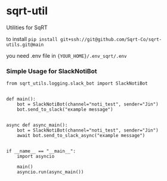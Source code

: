 # sqrt-util
Utilities for SqRT

to install
`pip install git+ssh://git@github.com/Sqrt-Co/sqrt-utils.git@main`

you need .env file in `{YOUR_HOME}/.env_sqrt/.env`


### Simple Usage for SlackNotiBot
```
from sqrt_utils.logging.slack_bot import SlackNotiBot


def main():
    bot = SlackNotiBot(channel="noti_test", sender="Jin")
    bot.send_to_slack("example message")


async def async_main():
    bot = SlackNotiBot(channel="noti_test", sender="Jin")
    await bot.send_to_slack_async("example message")


if __name__ == "__main__":
    import asyncio

    main()
    asyncio.run(async_main())
```